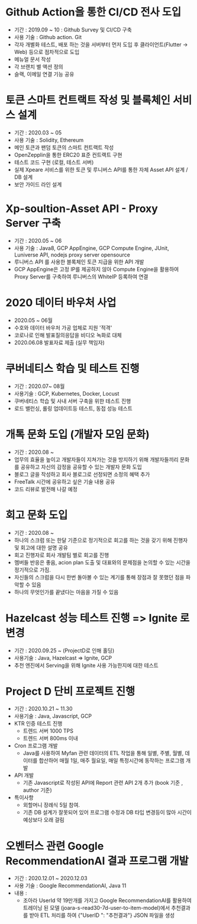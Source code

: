 
# Github Action을 통한 CI/CD 전사 도입

- 기간 : 2019.09 ~ 10 : Github Survey 및 CI/CD 구축
- 사용 기술 : Github action. Git
- 각자 개별화 테스트, 배포 하는 것을 서버부터 먼저 도입 후 클라이언트(Flutter -> Web) 등으로 점차적으로 도입
- 메뉴얼 문서 작성
- 각 브랜치 별 액션 정의
- 슬랙, 이메일 연결 기능 공유

# 토큰 스마트 컨트랙트 작성 및 블록체인 서비스 설계

- 기간 : 2020.03 ~ 05
- 사용 기술 : Solidity, Ethereum
- 메인 토큰과 팬덤 토큰의 스마트 컨트랙트 작성
- OpenZepplin을 통한 ERC20 표준 컨트랙트 구현
- 테스트 코드 구현 (로컬, 테스트 서버)
- 실제 Xpeare 서비스를 위한 토큰 및 루니버스 API를 통한 자체 Asset API 설계 / DB 설계
- 보안 가이드 라인 설계

# Xp-soultion-Asset API - Proxy Server 구축

- 기간 : 2020.05 ~ 06
- 사용 기술 : Java8, GCP AppEngine, GCP Compute Engine, JUnit, Luniverse API, nodejs proxy server opensource
- 루니버스 API 를 사용한 블록체인 토큰 지급을 위한 API 개발
- GCP AppEngine은 고정 IP를 제공하지 않아 Compute Engine을 활용하여 Proxy Server를 구축하여 루니버스의
WhiteIP 등록하여 연결

# 2020 데이터 바우처 사업

- 2020.05 ~ 06월
- 수호와 데이터 바우처 가공 업체로 지원 '적격'
- 코로나로 인해 발표질의응답을 비디오 녹화로 대체
- 2020.06.08 발표자료 제출 (실무 책임자)

# 쿠버네티스 학습 및 테스트 진행 

- 기간 : 2020.07~ 08월
- 사용기술 : GCP, Kubernetes, Docker, Locust
- 쿠버네티스 학습 및 사내 서버 구축을 위한 테스트 진행
- 로드 밸런싱, 롤링 업데이트등 테스트, 동접 성능 테스트

# 개톡 문화 도입 (개발자 모임 문화)

- 기간 : 2020.08 ~
- 업무의 효율을 높이고 개발자들이 지쳐가는 것을 방지하기 위해 개발자들끼리 문화를 공유하고 자신의 감정을 공유할 수 있는 개발자 문화 도입
- 블로그 글을 작성하고 회사 블로그로 선정되면 소정의 혜택 추가
- FreeTalk 시간에 공유하고 싶은 기술 내용 공유
- 코드 리뷰로 발전해 나갈 예정

# 회고 문화 도입

- 기간 : 2020.08 ~ 
- 하나의 스크럼 또는 한달 기준으로 정기적으로 회고를 하는 것을 갖기 위해 진행자 및 회고에 대한 설명 공유
- 회고 진행자로 회사 개발팀 별로 회고를 진행
- 멤버들 반응은 좋음, acion plan 도출 및 대표와의 문제점을 논의할 수 있는 시간을 정기적으로 가짐.
- 자신들의 스크럼을 다시 한번 돌아볼 수 있는 계기를 통해 장점과 잘 못했던 점을 파악할 수 있음
- 하나의 무엇인가를 끝냈다는 마음을 가질 수 있음
 
 # Hazelcast 성능 테스트 진행 =>  Ignite 로 변경 
 - 기간 : 2020.09.25 ~ (ProjectD로 인해 홀딩)
 - 사용기술 : Java, Hazelcast => Ignite, GCP
 - 추천 엔진에서 Serving을 위해 Ignite 사용 가능한지에 대한 테스트
 
 # Project D 단비 프로젝트 진행
 - 기간 : 2020.10.21 ~ 11.30 
 - 사용기술 : Java, Javascript, GCP
 - KTR 인증 테스트 진행
    - 트렌드 서버 1000 TPS 
    - 트렌드 서버 800ms 이내 
 - Cron 프로그램 개발 
    - Java를 사용하여 Myfan 관련 데이터의 ETL 작업을 통해 일별, 주별, 월별, 데이터를 합산하어 매월 1일, 매주 월요일, 매일 특정시간에
    동작하는 프로그램 개발
 - API 개발 
    - 기존 Javascript로 작성된 API에 Report 관련 API 2개 추가 (book 기준 , author 기준)
 - 특이사항 
    - 외할머니 장례식 5일 참여. 
    - 기존 DB 설계가 잘못되어 있어 프로그램 수정과 DB 타입 변경등이 많아 시간이 예상보다 오래 걸림
 
 # 오벤터스 관련 Google RecommendationAI 결과 프로그램 개발
 
 - 기간 : 2020.12.01 ~ 2020.12.03
 - 사용 기술 : Google RecommendationAI, Java 11
 - 내용 : 
    - 조아라 UserId 약 19만개를 가지고 Google RecommendationAI를 활용하여 트레이닝 된 모델 (joara-s-read30-7d-user-to-item-model)에서 추천결과를 받아
    ETL 처리를 하여 {"UserID ": "추천결과"} JSON 파일을 생성 

